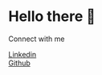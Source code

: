 # Hello there 👋

Connect with me

<a href="//linkedin.com/in/azumisan">Linkedin</a>
</br>
<a href=//github.com/ariunzayag>Github</a>
